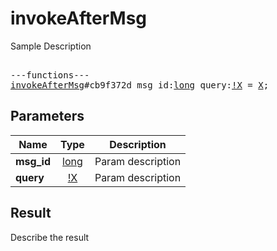 # invokeAfterMsg

Sample Description

<pre>

---functions---
<a href="../method/invokeAfterMsg.md">invokeAfterMsg</a>#cb9f372d msg_id:<a href="../type/long.md">long</a> query:<a href="../type/!X.md">!X</a> = <a href="../type/X.md">X</a>;
</pre>

## Parameters

| Name | Type | Description |
|------|:----:|-------------|
| **msg_id** | [long](../type/long.md) | Param description |
| **query** | [!X](../type/!X.md) | Param description |

## Result

Describe the result

